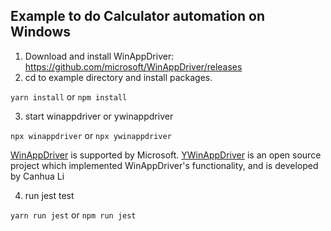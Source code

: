 ## Example to do Calculator automation on Windows
1. Download and install WinAppDriver: https://github.com/microsoft/WinAppDriver/releases
2. cd to example directory and install packages.

`yarn install` or `npm install`

3. start winappdriver or ywinappdriver

`npx winappdriver` or `npx ywinappdriver`

[WinAppDriver](https://github.com/microsoft/WinAppDriver) is supported by Microsoft.
[YWinAppDriver](https://github.com/licanhua/YWinAppDriver) is an open source project which implemented WinAppDriver's functionality, and is developed by Canhua Li

4. run jest test

`yarn run jest` or `npm run jest`
